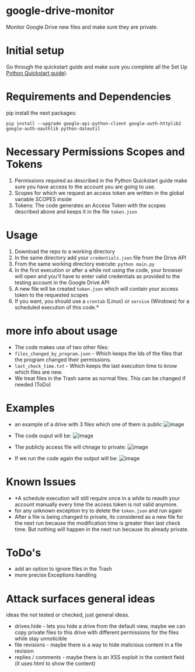 # google-drive-monitor
Monitor Google Drive new files and make sure they are private.

# Initial setup
Go through the quickstart guide and make sure you complete all the Set Up [Python Quickstart guide](https://developers.google.com/drive/v3/web/quickstart/python)).

# Requirements and Dependencies 
pip install the next packages:
```
pip install --upgrade google-api-python-client google-auth-httplib2 google-auth-oauthlib python-dateutil
```

# Necessary Permissions Scopes and Tokens
1. Permissions required as described in the Python Quickstart guide
   make sure you have access to the account you are going to use.
2. Scopes for which we request an access token are written in the global variable SCOPES inside
3. Tokens: The code generates an Access Token with the scopes described above and keeps it in the file ```token.json```

# Usage
1. Download the repo to a working directory
2. In the same directory add your ```credentials.json``` file from the Drive API
3. From the same working directory execute:
   ```python main.py```
4. In the first execution or after a while not using the code, your browser will open and you'll have to enter valid credentials as provided to the testing account in the Google Drive API
5. A new file will be created ```token.json``` which will contain your access token to the requested scopes
6. If you want, you should use a ```crontab``` (Linux) or ```service``` (Windows) for a scheduled execution of this code.*

# more info about usage
* The code makes use of two other files:
* ```files_changed_by_program.json``` - Which keeps the Ids of the files that the program changed their permissions.
* ```last_check_time.txt``` - Which keeps the last execution time to know which files are new.
* We treat files in the Trash same as normal files. This can be changed if needed (ToDo)

# Examples
* an example of a drive with 3 files which one of them is public
![image](https://github.com/YanirLA/google-drive-monitor/assets/61561152/e6de9d4a-9a6c-4d3b-ad3b-0d39baf27bb6)
* The code ouput will be:
  ![image](https://github.com/YanirLA/google-drive-monitor/assets/61561152/e514f1e9-5c5a-4508-832b-8c1b89247ecb)

* The publicly access file will chnage to private:
  ![image](https://github.com/YanirLA/google-drive-monitor/assets/61561152/6b8d1ef3-21fd-4ed0-a760-fb7e452105dd)

* If we run the code again the output will be:
  ![image](https://github.com/YanirLA/google-drive-monitor/assets/61561152/32e1e7fe-ecd2-44ed-a4ad-6c3563a97824)




# Known Issues
* *A schedule execution will still require once in a while to reauth your account manually every time the access token is not valid anymore.
* for any unknown exception try to delete the ```token.json``` and run again
* After a file is being changed to private, its considered as a new file for the next run because the modification time is greater then last check time. But nothing will happen in the next run because its already private.

# ToDo's
* add an option to ignore files in the Trash
* more precise Exceptions handling

# Attack surfaces general ideas
ideas the not tested or checked, just general ideas.
* drives.hide - lets you hide a drive from the default view, maybe we can copy private files to this drive with different permissions for the files while stay unnoticible
*  file revisions - maybe there is a way to hide malicious content in a file revision
*  replies / comments - maybe there is an XSS exploit in the content field (it uses html to show the content)

  
